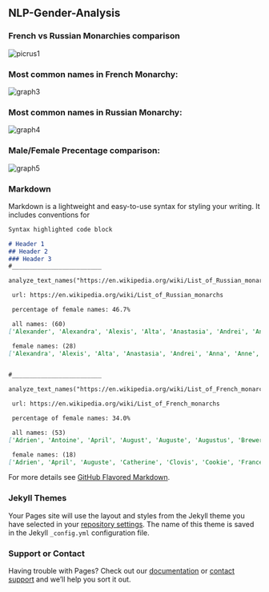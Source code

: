 ## NLP-Gender-Analysis
### French vs Russian Monarchies comparison

![picrus1](https://efipaka.github.io/NLP-Gender-Analysis-/blob/gh-pages/nobility_rus.png)
### Most common names in French Monarchy:


![graph3](https://github.com/efipaka/NLP-Gender-Analysis-/blob/gh-pages/french_monarchy.png)

### Most common names in Russian Monarchy:

![graph4](https://github.com/efipaka/NLP-Gender-Analysis-/blob/gh-pages/russian_monarchy.png)

### Male/Female Precentage comparison:

![graph5](https://github.com/efipaka/NLP-Gender-Analysis-/blob/gh-pages/comparison_genders_monarchy.png)

### Markdown

Markdown is a lightweight and easy-to-use syntax for styling your writing. It includes conventions for

```markdown
Syntax highlighted code block

# Header 1
## Header 2
### Header 3
#_________________________

analyze_text_names("https://en.wikipedia.org/wiki/List_of_Russian_monarchs")

 url: https://en.wikipedia.org/wiki/List_of_Russian_monarchs

 percentage of female names: 46.7%

 all names: (60)
['Alexander', 'Alexandra', 'Alexis', 'Alta', 'Anastasia', 'Andrei', 'Andrew', 'Andrey', 'Anna', 'Anne', 'April', 'August', 'Boris', 'Canada', 'Catherine', 'Christina', 'Cookie', 'Curtis', 'Cyril', 'Daniel', 'Dimitri', 'Duke', 'Elena', 'Elizabeth', 'France', 'George', 'Glenn', 'Harvard', 'Igor', 'Ivan', 'June', 'Karl', 'King', 'Konstantin', 'Lucia', 'Maria', 'May', 'Maya', 'Michael', 'Mikhail', 'Natalia', 'Natalya', 'Nicholas', 'Oleg', 'Olga', 'Paul', 'Peter', 'Prince', 'Royal', 'Saul', 'See', 'Simeon', 'Simon', 'Sophia', 'Vasili', 'Vasily', 'Vincent', 'Vladimir', 'Xenia', 'Yuri']

 female names: (28) 
['Alexandra', 'Alexis', 'Alta', 'Anastasia', 'Andrei', 'Anna', 'Anne', 'April', 'Canada', 'Catherine', 'Christina', 'Cookie', 'Daniel', 'Elena', 'Elizabeth', 'France', 'George', 'Glenn', 'June', 'Lucia', 'Maria', 'May', 'Maya', 'Natalia', 'Natalya', 'Olga', 'Sophia', 'Xenia']


#_________________________

analyze_text_names("https://en.wikipedia.org/wiki/List_of_French_monarchs")

 url: https://en.wikipedia.org/wiki/List_of_French_monarchs

 percentage of female names: 34.0%

 all names: (53)
['Adrien', 'Antoine', 'April', 'August', 'Auguste', 'Augustus', 'Brewer', 'Catherine', 'Charles', 'Clovis', 'Cookie', 'David', 'Duke', 'Edward', 'France', 'Francis', 'French', 'George', 'Gita', 'Henri', 'Henry', 'Hercule', 'Hugh', 'Isabella', 'Jean', 'Joan', 'John', 'June', 'King', 'Lion', 'Louis', 'Magnus', 'Mary', 'May', 'Michael', 'Napoleon', 'Pascal', 'Philip', 'Philippe', 'Prince', 'Raoul', 'Rex', 'Richard', 'Robert', 'Rudolph', 'See', 'Son', 'Sterling', 'Temple', 'Walter', 'Webster', 'West', 'Whitney']

 female names: (18) 
['Adrien', 'April', 'Auguste', 'Catherine', 'Clovis', 'Cookie', 'France', 'Francis', 'George', 'Gita', 'Isabella', 'Jean', 'Joan', 'June', 'Mary', 'May', 'Philippe', 'Whitney']

```

For more details see [GitHub Flavored Markdown](https://guides.github.com/features/mastering-markdown/).

### Jekyll Themes

Your Pages site will use the layout and styles from the Jekyll theme you have selected in your [repository settings](https://github.com/efipaka/NLP-Gender-Analysis-/settings/pages). The name of this theme is saved in the Jekyll `_config.yml` configuration file.

### Support or Contact

Having trouble with Pages? Check out our [documentation](https://docs.github.com/categories/github-pages-basics/) or [contact support](https://support.github.com/contact) and we’ll help you sort it out.
